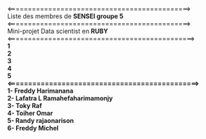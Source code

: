 <=============================================><br>
Liste des membres de <b>SENSEI groupe 5</b><br>
<=============================================><br>
Mini-projet Data scientist en <b>RUBY</b><br>
<==============================================><br>
<b>1<br>
<b>2<br>
<b>3<br>
<b>4<br>
<b>5<br>
<==============================================><br>
1- Freddy Harimanana <br>
2- Lafatra L Ramahefaharimamonjy<br>
3- Toky Raf<br>
4- Toiher Omar<br>
5- Randy rajaonarison<br>
6- Freddy Michel<br>
